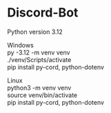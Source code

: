 # Discord-Bot
Python version 3.12

Windows  
py -3.12 -m venv venv  
./venv/Scripts/activate  
pip install py-cord, python-dotenv  

Linux  
python3 -m venv venv  
source venv/bin/activate  
pip install py-cord, python-dotenv  

